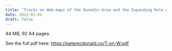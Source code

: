 ```yaml
---
title: 'Tracks on Web-maps of the Dunedin Area and the Expanding Role of Track-names'
date: 2013-01-01
draft: false
---
```


44 MB, 92 A4 pages.

See the full pdf here: https://petemcdonald.co/T-on-W.pdf

